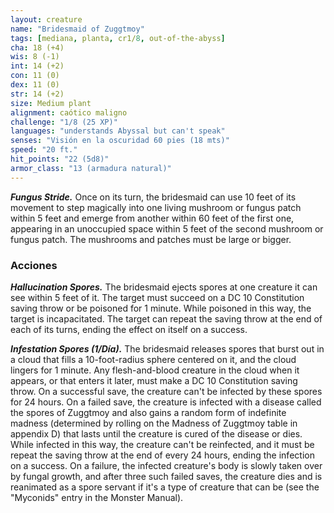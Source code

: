 ```yaml
---
layout: creature
name: "Bridesmaid of Zuggtmoy"
tags: [mediana, planta, cr1/8, out-of-the-abyss]
cha: 18 (+4)
wis: 8 (-1)
int: 14 (+2)
con: 11 (0)
dex: 11 (0)
str: 14 (+2)
size: Medium plant
alignment: caótico maligno
challenge: "1/8 (25 XP)"
languages: "understands Abyssal but can't speak"
senses: "Visión en la oscuridad 60 pies (18 mts)"
speed: "20 ft."
hit_points: "22 (5d8)"
armor_class: "13 (armadura natural)"
---
```


***Fungus Stride.*** Once on its turn, the bridesmaid can use 10 feet of its movement to step magically into one living mushroom or fungus patch within 5 feet and emerge from another within 60 feet of the first one, appearing in an unoccupied space within 5 feet of the second mushroom or fungus patch. The mushrooms and patches must be large or bigger.

### Acciones

***Hallucination Spores.*** The bridesmaid ejects spores at one creature it can see within 5 feet of it. The target must succeed on a DC 10 Constitution saving throw or be poisoned for 1 minute. While poisoned in this way, the target is incapacitated. The target can repeat the saving throw at the end of each of its turns, ending the effect on itself on a success.

***Infestation Spores (1/Día).*** The bridesmaid releases spores that burst out in a cloud that fills a 10-foot-radius sphere centered on it, and the cloud lingers for 1 minute. Any flesh-and-blood creature in the cloud when it appears, or that enters it later, must make a DC 10 Constitution saving throw. On a successful save, the creature can't be infected by these spores for 24 hours. On a failed save, the creature is infected with a disease called the spores of Zuggtmoy and also gains a random form of indefinite madness (determined by rolling on the Madness of Zuggtmoy table in appendix D) that lasts until the creature is cured of the disease or dies. While infected in this way, the creature can't be reinfected, and it must be repeat the saving throw at the end of every 24 hours, ending the infection on a success. On a failure, the infected creature's body is slowly taken over by fungal growth, and after three such failed saves, the creature dies and is reanimated as a spore servant if it's a type of creature that can be (see the "Myconids" entry in the Monster Manual).